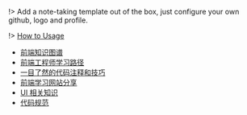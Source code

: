 
!> Add a note-taking template out of the box, just configure your own github, logo and profile.

!> [How to Usage](https://github.com/Rain120/study-notes/tree/note-template)

- [前端知识图谱](knowledge-map/fe_knowledge_map.md)
- [前端工程师学习路径](knowledge-map/feer.md)
- [一目了然的代码注释和技巧](knowledge-map/code-annotation.md)
- [前端学习网站分享](knowledge-map/fe-website.md)
- [UI 相关知识](knowledge-map/ui.md)
- [代码规范](knowledge-map/code-style.md)

